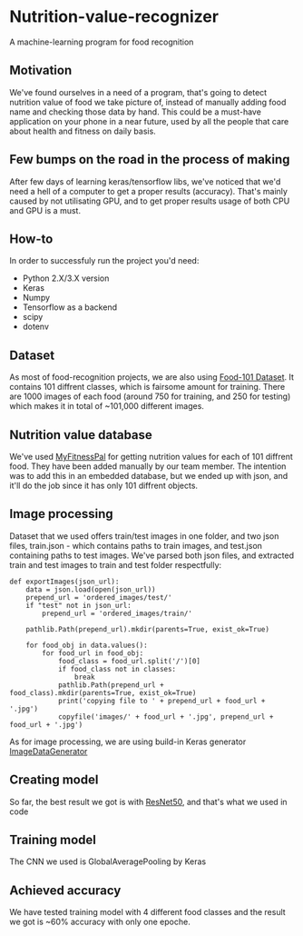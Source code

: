 # Nutrition-value-recognizer
A machine-learning program for food recognition

## Motivation
We've found ourselves in a need of a program, that's going to detect nutrition value of food we take picture of, instead of manually adding food name
and checking those data by hand. This could be a must-have application on your phone in a near future, used by all the people that care about health and fitness
on daily basis.

## Few bumps on the road in the process of making
After few days of learning keras/tensorflow libs, we've noticed that we'd need a hell of a computer to get a proper results (accuracy).
That's mainly caused by not utilisating GPU, and to get proper results usage of both CPU and GPU is a must. 

## How-to
In order to successfuly run the project you'd need:
- Python 2.X/3.X version
- Keras
- Numpy
- Tensorflow as a backend
- scipy
- dotenv

## Dataset
As most of food-recognition projects, we are also using [Food-101 Dataset](https://www.vision.ee.ethz.ch/datasets_extra/food-101/).
It contains 101 diffrent classes, which is fairsome amount for training. There are 1000 images of each food (around 750 for training, and 250 for testing)
which makes it in total of ~101,000 different images.

## Nutrition value database
We've used [MyFitnessPal](http://www.myfitnesspal.com/food/calorie-chart-nutrition-facts) for getting nutrition values for each of 101 diffrent food.
They have been added manually by our team member. The intention was to add this in an embedded database, but we ended up with json, and it'll do the job
since it has only 101 diffrent objects.

## Image processing
Dataset that we used offers train/test images in one folder, and two json files, train.json - which contains paths to train images, and test.json containing
paths to test images. We've parsed both json files, and extracted train and test images to train and test folder respectfully:

```
def exportImages(json_url):
	data = json.load(open(json_url))
	prepend_url = 'ordered_images/test/'
	if "test" not in json_url: 
		prepend_url = 'ordered_images/train/'

	pathlib.Path(prepend_url).mkdir(parents=True, exist_ok=True) 

	for food_obj in data.values():
		for food_url in food_obj:
			food_class = food_url.split('/')[0]
			if food_class not in classes:
				break
			pathlib.Path(prepend_url +  food_class).mkdir(parents=True, exist_ok=True) 
			print('copying file to ' + prepend_url + food_url + '.jpg')
			copyfile('images/' + food_url + '.jpg', prepend_url + food_url + '.jpg')

```

As for image processing, we are using build-in Keras generator [ImageDataGenerator](https://keras.io/preprocessing/image/)

## Creating model
So far, the best result we got is with [ResNet50](https://keras.io/applications/#resnet50), and that's what we used in code

## Training model
The CNN we used is GlobalAveragePooling by Keras

## Achieved accuracy
We have tested training model with 4 different food classes and the result we got is ~60% accuracy with only one epoche.